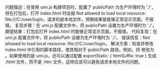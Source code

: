 问题描述：在使用 umi.js 构建项目时，配置了 publicPath 为生产环境时为 './'，但在打包后，打开 index.html 时会报 Not allowed to load local resource: file:///C:/user/login，请求的是本地文件。预期结果是能够正常显示页面，不报错。
复现步骤：在 umi.js 配置文件中，将 publicPath 设置为生产环境时为 './'。
期望结果：打包后打开 index.html 时能够正常显示页面，不报错。
代码复现：在 umi.js 配置文件中，将 publicPath 设置为生产环境时为 './'。
错误信息：Not allowed to load local resource: file:///C:/user/login。
解决方案：检查并修改 index.html 中引用的脚本路径，使其相对于 publicPath 路径。例如，将 <script src="./umi.js"></script> 修改为 <script src="/your-project-name/umi.js"></script>。如果使用的是 umi.js，还可以通过配置 exportStatic: { htmlSuffix: true } 生成 .html 文件，而不是 .htm 文件，这样应该可以避免请求本地文件的问题。
